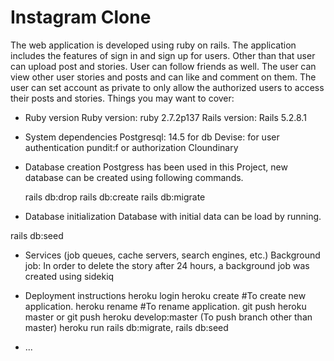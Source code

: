# Instagram Clone

The web application is developed using ruby on rails. The application includes the features of sign in and sign up for users. Other than that user can upload post and stories. User can follow friends as well. The user can view other user stories and posts and can like and comment on them. The user can set account as private to only allow the authorized users to access their posts and stories.
Things you may want to cover:

- Ruby version
  Ruby version: ruby 2.7.2p137
  Rails version: Rails 5.2.8.1

- System dependencies
  Postgresql: 14.5 for db
  Devise: for user authentication
  pundit:f or authorization
  Cloundinary

- Database creation
  Postgress has been used in this Project, new database can be created using following commands.

  rails db:drop
  rails db:create
  rails db:migrate

- Database initialization
  Database with initial data can be load by running.

rails db:seed

- Services (job queues, cache servers, search engines, etc.)
  Background job: In order to delete the story after 24 hours, a background job was created using sidekiq

- Deployment instructions
  heroku login
  heroku create #To create new application.
  heroku rename #To rename application.
  git push heroku master or git push heroku develop:master (To push branch other than master)
  heroku run rails db:migrate, rails db:seed
- ...
